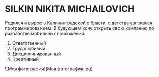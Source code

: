 # SILKIN NIKITA MICHAILOVICH

Родился и вырос в Калининградской о бласти, с детства увлекался программированием.
В будующем хочу открыть свою компанию по разработке мобильных приложений.

1. Ответственный 
2. Трудолюбивый
3. Дисциплинированный
4. Креативный 

![Моя фотография](Моя фотография.jpg)
